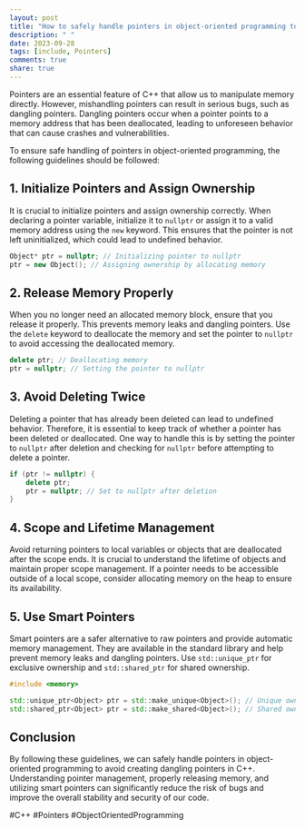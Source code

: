 ```yaml
---
layout: post
title: "How to safely handle pointers in object-oriented programming to avoid creating dangling pointers in C++"
description: " "
date: 2023-09-28
tags: [include, Pointers]
comments: true
share: true
---
```


Pointers are an essential feature of C++ that allow us to manipulate memory directly. However, mishandling pointers can result in serious bugs, such as dangling pointers. Dangling pointers occur when a pointer points to a memory address that has been deallocated, leading to unforeseen behavior that can cause crashes and vulnerabilities.

To ensure safe handling of pointers in object-oriented programming, the following guidelines should be followed:

## 1. Initialize Pointers and Assign Ownership

It is crucial to initialize pointers and assign ownership correctly. When declaring a pointer variable, initialize it to `nullptr` or assign it to a valid memory address using the `new` keyword. This ensures that the pointer is not left uninitialized, which could lead to undefined behavior.

```cpp
Object* ptr = nullptr; // Initializing pointer to nullptr
ptr = new Object(); // Assigning ownership by allocating memory
```

## 2. Release Memory Properly

When you no longer need an allocated memory block, ensure that you release it properly. This prevents memory leaks and dangling pointers. Use the `delete` keyword to deallocate the memory and set the pointer to `nullptr` to avoid accessing the deallocated memory. 

```cpp
delete ptr; // Deallocating memory
ptr = nullptr; // Setting the pointer to nullptr
```

## 3. Avoid Deleting Twice

Deleting a pointer that has already been deleted can lead to undefined behavior. Therefore, it is essential to keep track of whether a pointer has been deleted or deallocated. One way to handle this is by setting the pointer to `nullptr` after deletion and checking for `nullptr` before attempting to delete a pointer.

```cpp
if (ptr != nullptr) {
    delete ptr;
    ptr = nullptr; // Set to nullptr after deletion
}
```

## 4. Scope and Lifetime Management

Avoid returning pointers to local variables or objects that are deallocated after the scope ends. It is crucial to understand the lifetime of objects and maintain proper scope management. If a pointer needs to be accessible outside of a local scope, consider allocating memory on the heap to ensure its availability.

## 5. Use Smart Pointers

Smart pointers are a safer alternative to raw pointers and provide automatic memory management. They are available in the standard library and help prevent memory leaks and dangling pointers. Use `std::unique_ptr` for exclusive ownership and `std::shared_ptr` for shared ownership.

```cpp
#include <memory>

std::unique_ptr<Object> ptr = std::make_unique<Object>(); // Unique ownership
std::shared_ptr<Object> ptr = std::make_shared<Object>(); // Shared ownership
```

## Conclusion

By following these guidelines, we can safely handle pointers in object-oriented programming to avoid creating dangling pointers in C++. Understanding pointer management, properly releasing memory, and utilizing smart pointers can significantly reduce the risk of bugs and improve the overall stability and security of our code.

#C++ #Pointers #ObjectOrientedProgramming